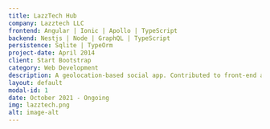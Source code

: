 ```yaml
---
title: LazzTech Hub
company: Lazztech LLC
frontend: Angular | Ionic | Apollo | TypeScript
backend: Nestjs | Node | GraphQL | TypeScript
persistence: Sqlite | TypeOrm
project-date: April 2014
client: Start Bootstrap
category: Web Development
description: A geolocation-based social app. Contributed to front-end and back-end via ticket work including feature implementation, performance improvements, bug fixes.
layout: default
modal-id: 1
date: October 2021 - Ongoing
img: lazztech.png
alt: image-alt
---
```

